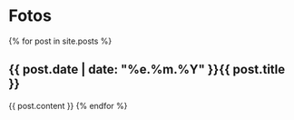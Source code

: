 ---
---
# Fotos
<!-- Nimm alle Posts im Ordner "_posts" und füge sie mit Titel und Inhalt hier ein. -->
{% for post in site.posts %}
  <h2><span class="photo-date">{{ post.date | date: "%e.%m.%Y" }}</span>{{ post.title }}</h2>
  {{ post.content }}
{% endfor %}
